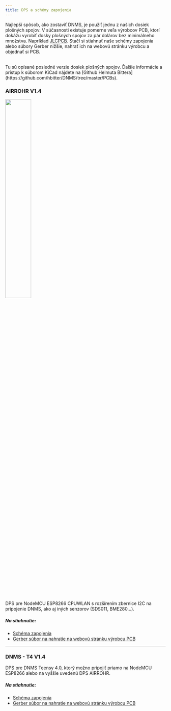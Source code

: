 ```yaml
---
title: DPS a schémy zapojenia
---
```


Najlepší spôsob, ako zostaviť DNMS, je použiť jednu z našich dosiek plošných spojov.
V súčasnosti existuje pomerne veľa výrobcov PCB, ktorí dokážu vyrobiť dosky plošných spojov za pár dolárov bez minimálneho množstva. Napríklad [JLCPCB](https://jlcpcb.com/).
Stačí si stiahnuť naše schémy zapojenia alebo súbory Gerber nižšie, nahrať ich na webovú stránku výrobcu a objednať si PCB.

<br>
Tu sú opísané posledné verzie dosiek plošných spojov. Ďalšie informácie a prístup k súborom KiCad nájdete na [Github Helmuta Bittera](https://github.com/hbitter/DNMS/tree/master/PCBs).

### AIRROHR V1.4
<img src="../docs/dnms/airrohr-PCB.jpg" style="display: block; width:40%;margin: 1em 0" loading="lazy"/>
DPS pre NodeMCU ESP8266 CPUWLAN s rozšírením zbernice I2C na pripojenie DNMS, ako aj iných senzorov (SDS011, BME280...).


##### Na stiahnutie:
* [Schéma zapojenia](../docs/dnms/airrohr-PCB-circuit-diagram.pdf)
* [Gerber súbor na nahratie na webovú stránku výrobcu PCB](../docs/dnms/airrohr-PCB-circuit-diagram-gerber.zip)

---

### DNMS - T4 V1.4
DPS pre DNMS Teensy 4.0, ktorý možno pripojiť priamo na NodeMCU ESP8266 alebo na vyššie uvedenú DPS AIRROHR.


##### Na stiahnutie:
* [Schéma zapojenia](...docsdnmsdnms-noise-measuring-teensy-40-circuit-diagram.pdf)
* [Gerber súbor na nahratie na webovú stránku výrobcu PCB](..docsdnmsdnms-noise-measuring-teensy-40-circuit-gerber.zip)


